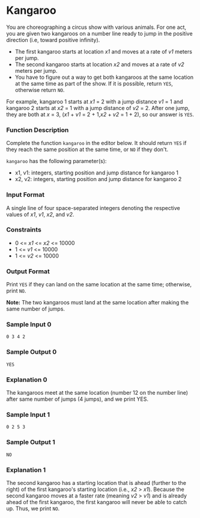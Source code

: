 # Kangaroo

You are choreographing a circus show with various animals. For one act, you are given two kangaroos on a number line ready to jump in the positive direction (i.e, toward positive infinity).

* The first kangaroo starts at location _x1_ and moves at a rate of _v1_ meters per jump.
* The second kangaroo starts at location _x2_ and moves at a rate of _v2_ meters per jump.
* You have to figure out a way to get both kangaroos at the same location at the same time as part of the show. If it is possible, return `YES`, otherwise return `NO`.

For example, kangaroo 1 starts at _x1_ = 2 with a jump distance _v1_ = 1 and kangaroo 2 starts at _x2_ = 1 with a jump distance of _v2_ = 2. After one jump, they are both at _x_ = 3, (_x1_ + _v1_ = 2 + 1,_x2_ + _v2_ = 1 + 2), so our answer is `YES`.

### Function Description

Complete the function `kangaroo` in the editor below. It should return `YES` if they reach the same position at the same time, or `NO` if they don't.

`kangaroo` has the following parameter(s):

* x1, v1: integers, starting position and jump distance for kangaroo 1
* x2, v2: integers, starting position and jump distance for kangaroo 2

### Input Format

A single line of four space-separated integers denoting the respective values of _x1_, _v1_, _x2_, and _v2_.

### Constraints

* 0 <= _x1_ <= _x2_ <= 10000
* 1 <= _v1_ <= 10000
* 1 <= _v2_ <= 10000

### Output Format

Print `YES` if they can land on the same location at the same time; otherwise, print `NO`.

**Note:** The two kangaroos must land at the same location after making the same number of jumps.

### Sample Input 0
```
0 3 4 2
```

### Sample Output 0
```
YES
```

### Explanation 0

The kangaroos meet at the same location (number 12 on the number line) after same number of jumps (4 jumps), and we print YES.

### Sample Input 1
```
0 2 5 3
```

### Sample Output 1
```
NO
```

### Explanation 1

The second kangaroo has a starting location that is ahead (further to the right) of the first kangaroo's starting location (i.e., _x2_ > _x1_). Because the second kangaroo moves at a faster rate (meaning _v2_ > _v1_) and is already ahead of the first kangaroo, the first kangaroo will never be able to catch up. Thus, we print `NO`.